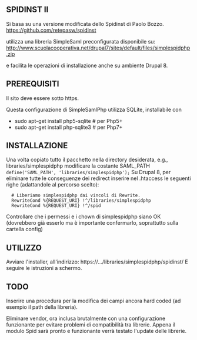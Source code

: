 SPIDINST II
-----------
Si basa su una versione modificata dello Spidinst di Paolo Bozzo.
    https://github.com/retepasw/spidinst
    
utilizza una libreria SimpleSaml preconfigurata disponibile su:
    http://www.scuolacooperativa.net/drupal7/sites/default/files/simplespidphp.zip
    
e facilita le operazioni di installazione anche su ambiente Drupal 8.

PREREQUISITI
------------
Il sito deve essere sotto https.

Questa configurazione di SimpleSamlPhp utilizza SQLite, installabile con

* sudo apt-get install php5-sqlite # per Php5+
* sudo apt-get install php-sqlite3 # per Php7+

INSTALLAZIONE
-------------
Una volta copiato tutto il pacchetto nella directory desiderata,
e.g., libraries/simplespidphp
modificare la costante SAML_PATH
    `define('SAML_PATH', 'libraries/simplespidphp');`
Su Drupal 8, per eliminare tutte le conseguenze dei redirect inserire nel .htaccess
le seguenti righe (adattandole al percorso scelto):

```
  # Liberiamo simplespidphp dai vincoli di Rewrite. 
  RewriteCond %{REQUEST_URI} !^/libraries/simplespidphp
  RewriteCond %{REQUEST_URI} !^/spid
```

Controllare che i permessi e i chown di simplespidphp siano OK (dovrebbero già esserlo ma è importante confermarlo, soprattutto sulla cartella config)


UTILIZZO
--------
Avviare l'installer, all'indirizzo: https://.../libraries/simplespidphp/spidinst/
E seguire le istruzioni a schermo.


TODO
----
Inserire una procedura per la modifica dei campi ancora hard coded (ad esempio
il path della libreria).

Eliminare vendor, ora inclusa brutalmente con una configurazione funzionante per evitare problemi di compatibilità tra librerie.
Appena il modulo Spid sarà pronto e funzionante verrà testato l'update delle librerie.
